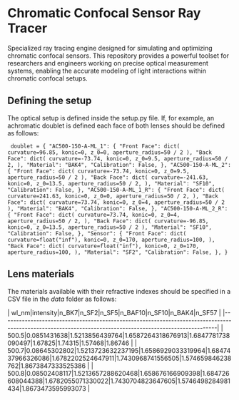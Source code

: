 # Chromatic Confocal Sensor Ray Tracer

Specialized ray tracing engine designed for simulating and optimizing chromatic confocal sensors. This repository provides a powerful toolset for researchers and engineers working on precise optical measurement systems, enabling the accurate modeling of light interactions within chromatic confocal setups.

## Defining the setup

The optical setup is defined inside the setup.py file. If, for example, an achromatic doublet is defined each face of both lenses should be defined as follows:

`
doublet = {
    "AC500-150-A-ML_1": {
        "Front Face": dict(
            curvature=96.85, konic=0, z_0=0, aperture_radius=50 / 2
        ),
        "Back Face": dict(
            curvature=-73.74,
            konic=0,
            z_0=9.5,
            aperture_radius=50 / 2,
        ),
        "Material": "BAK4",
        "Calibration": False,
    },
    "AC500-150-A-ML_2": {
        "Front Face": dict(
            curvature=-73.74, konic=0, z_0=9.5, aperture_radius=50 / 2
        ),
        "Back Face": dict(
            curvature=-241.63,
            konic=0,
            z_0=13.5,
            aperture_radius=50 / 2,
        ),
        "Material": "SF10",
        "Calibration": False,
    },
    "AC500-150-A-ML_1_R": {
        "Front Face": dict(
            curvature=241.63,
            konic=0,
            z_0=0,
            aperture_radius=50 / 2,
        ),
        "Back Face": dict(
            curvature=73.74, konic=0, z_0=4, aperture_radius=50 / 2
        ),
        "Material": "BAK4",
        "Calibration": False,
    },
    "AC500-150-A-ML_2_R": {
        "Front Face": dict(
            curvature=73.74,
            konic=0,
            z_0=4,
            aperture_radius=50 / 2,
        ),
        "Back Face": dict(
            curvature=-96.85, konic=0, z_0=13.5, aperture_radius=50 / 2
        ),
        "Material": "SF10",
        "Calibration": False,
    },
    "Sensor": {
        "Front Face": dict(
            curvature=float("inf"),
            konic=0,
            z_0=170,
            aperture_radius=100,
        ),
        "Back Face": dict(
            curvature=float("inf"),
            konic=0,
            z_0=170,
            aperture_radius=100,
        ),
        "Material": "SF2",
        "Calibration": False,
    },
}`

## Lens materials

The materials available with their refractive indexes should be specified in a CSV file in the *data* folder as follows:

| wl_nm|intensity|n_BK7|n_SF2|n_SF5|n_BAF10|n_SF10|n_BAK4|n_SF57                                                                                          |
|---------------------------------------------------------------------------------------------------------------------------------------------------------|
| 500.5|0.0851431638|1.5213856439764|1.6587264318676913|1.6847781738090497|1.67825|1.74315|1.57468|1.86746                                                |
| 500.7|0.08645302802|1.5213723632237195|1.6586929033319964|1.6847437966326086|1.6782202524647911|1.7430968741556505|1.574659846238762|1.8673847333525386 |
| 500.8|0.08502408117|1.5213657288620468|1.658676166909398|1.684726608044388|1.6782055071330022|1.7430704823647605|1.5746498284981434|1.8673473595993073  |

